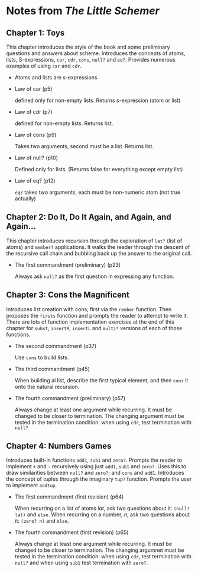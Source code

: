 # Notes from _The Little Schemer_

## Chapter 1: Toys
This chapter introduces the style of the book and some preliminary questions and answers about scheme. Introduces the concepts of atoms, lists, S-expressions, `car`, `cdr`, `cons`, `null?` and `eq?`. Provides numerous examples of using `car` and `cdr`.

* Atoms and lists are s-expressions

* Law of car (p5)

  defined only for non-empty lists. Returns s-expression (atom or list)

* Law of cdr (p7)

  defined for non-empty lists. Returns list.

* Law of cons (p9)

  Takes two arguments, second must be a list. Returns list.

* Law of null? (p10)

  Defined only for lists. (Returns false for everything except empty list)

* Law of eq? (p12)

  `eq?` takes two arguments, each must be non-numeric atom (not true actually)


## Chapter 2: Do It, Do It Again, and Again, and Again...
This chapter introduces recursion through the exploration of `lat?` (list of atoms) and `member?` applications. It walks the reader through the descent of the recursive call chain and bubbling back up the answer to the original call.

* The first commandment (preliminary) (p23)

  Always ask `null?` as the first question in expressing any function.


## Chapter 3: Cons the Magnificent
Introduces list creation with cons, first via the `rember` function. Then proposes the `firsts` function and prompts the reader to attempt to write it.
There are lots of function implementation exercises at the end of this chapter for `subst`, `insertR`, `insertL` and `multi*` versions of each of those functions.

* The second commandment (p37)

  Use `cons` to build lists.

* The third commandment (p45)

  When building al list, describe the first typical element, and then `cons` it onto the natural recursion.

* The fourth commandment (preliminary) (p57)

  Always change at least one argument while recurring. It must be changed to be closer to termination. The changing argument must be tested in the termination condition: when using `cdr`, test termination with `null?`

## Chapter 4: Numbers Games
Introduces built-in functions `add1`, `sub1` and `zero?`. Prompts the reader to implement `+` and `-` recursively using just `add1`, `sub1` and `zero?`. Uses this to draw similarities between `null?` and `zero?`; and `cons` and `add1`. Introduces the concept of tuples through the imaginary `tup?` function. Prompts the user to implement `addtup`.

* The first commandment (first revision) (p64)

  When recurring on a list of atoms _lat_, ask two questions about it: `(null? lat)` and `else`. When recurring on a number, _n_, ask two questions about it: `(zero? n)` and `else`.

* The fourth commandment (first revision) (p65)

  Always change at least one argument while recurring. It must be changed to be closer to termination. The changing argumnet must be tested in the termination condition: when using `cdr`, test termination with `null?` and when using `sub1` test termination with `zero?`.